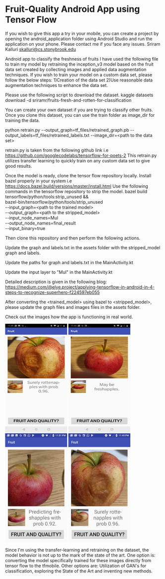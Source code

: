 # Fruit-Quality Android App using Tensor Flow
If you wish to give this app a try in your mobile, you can create a project by opening the android_application folder using Android Studio and run the application on your phone. Please contact me if you face any issues.
Sriram Kalluri
skalluri@cs.stonybrook.edu

Android app to classify the freshness of fruits
I have used the following file to train my model by retraining the inception_v3 model based on the fruit data set created by collecting images and applied data augmentation techniques.
If you wish to train your model on a custom data set, please follow the below steps:
1)Creation of the data set
2)Use reasonable data augmentation techniques to enhance the data set.

Please use the following script to download the dataset.
   kaggle datasets download -d sriramr/fruits-fresh-and-rotten-for-classification

You can create your own dataset if you are trying to classify other fruits. 
Once you clone this dataset, you can use the train folder as image_dir for training the data.

python retrain.py --output_graph=tf_files/retrained_graph.pb --output_labels=tf_files/retrained_labels.txt --image_dir=\<path to the data set>
 
retrain.py is taken from the following github link i.e https://github.com/googlecodelabs/tensorflow-for-poets-2
This retrain.py utilizes transfer learning to quickly train on any custom data set to give good results.

  Once the model is ready, clone the tensor flow repository locally.
  Install bazel properly in your system i.e https://docs.bazel.build/versions/master/install.html
  Use the following commands in the tensorflow repository to strip the model.
                bazel build tensorflow/python/tools:strip_unused && \
                bazel-bin/tensorflow/python/tools/strip_unused \
                --input_graph=\<path to the trained model> \
                --output_graph=\<path to the stripped_model> \
                --input_node_names=Mul \
                --output_node_names=final_result \
                --input_binary=true
  
  Then clone this repository and then perform the following actions.
  
  Update the graph and labels.txt in the assets folder with the stripped_model graph and labels.
  
  Update the paths for graph and labels.txt in the MainActivity.kt
  
  Update the input layer to "Mul" in the MainActivity.kt
  
  Detailed description is given in the following blog:
  https://medium.com/@elye.project/applying-tensorflow-in-android-in-4-steps-to-recognize-superhero-f224597eb055
  
  After converting the <trained_model> using bazel to <stripped_model>, please update the graph files and images files in the assets folder.
  
  Check out the images how the app is functioning in real world.
  
  
  <img src ="one_plus.jpeg" width="200" height="350">
  <img src="one_plus_f.jpeg" width="200" height="350">
  <img src="mi_f2.jpeg" width="200" height="350">
  <img src="mi_r.jpeg" width="200" height="350">

 Since I'm using the transfer-learning and retraining on the dataset, the model behavior is not up to the mark of the state of the art. One option is: converting the model specifically trained for these images directly from tensor flow to the tfmobile.
Other options are: Utilization of GAN's for classification, exploring the State of the Art and inventing new methods. 
  
  
  

